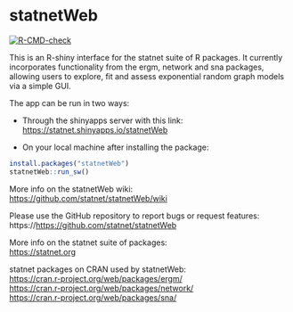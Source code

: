 statnetWeb
==========

<!-- badges: start -->
[![R-CMD-check](https://github.com/statnet/statnetWeb/workflows/R-CMD-check/badge.svg)](https://github.com/statnet/statnetWeb/actions)
<!-- badges: end -->

This is an R-shiny interface for the statnet suite of R packages. It currently incorporates functionality from the ergm, network and sna packages, allowing users to explore, fit and assess exponential random graph models via a simple GUI.

The app can be run in two ways:  

* Through the shinyapps server with this link:   https://statnet.shinyapps.io/statnetWeb  

* On your local machine after installing the package:
```r
install.packages("statnetWeb")
statnetWeb::run_sw()
```

More info on the statnetWeb wiki:   
https://github.com/statnet/statnetWeb/wiki

Please use the GitHub repository to report bugs or request features:
https://https://github.com/statnet/statnetWeb

More info on the statnet suite of packages:  
https://statnet.org 

statnet packages on CRAN used by statnetWeb:  
https://cran.r-project.org/web/packages/ergm/  
https://cran.r-project.org/web/packages/network/  
https://cran.r-project.org/web/packages/sna/


